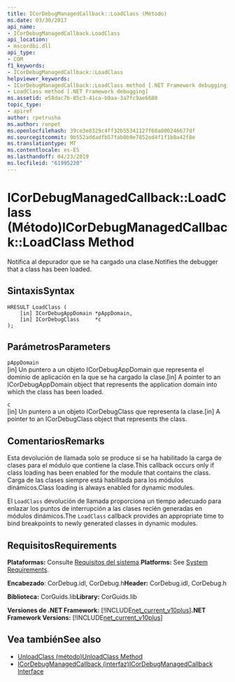 ```yaml
---
title: ICorDebugManagedCallback::LoadClass (Método)
ms.date: 03/30/2017
api_name:
- ICorDebugManagedCallback.LoadClass
api_location:
- mscordbi.dll
api_type:
- COM
f1_keywords:
- ICorDebugManagedCallback::LoadClass
helpviewer_keywords:
- ICorDebugManagedCallback::LoadClass method [.NET Framework debugging]
- LoadClass method [.NET Framework debugging]
ms.assetid: e58dac7b-85c3-41ca-b9aa-3a7fc9ae6680
topic_type:
- apiref
author: rpetrusha
ms.author: ronpet
ms.openlocfilehash: 39ce3e8329c4ff32b55341127f68a800246677df
ms.sourcegitcommit: 9b552addadfb57fab0b9e7852ed4f1f1b8a42f8e
ms.translationtype: MT
ms.contentlocale: es-ES
ms.lasthandoff: 04/23/2019
ms.locfileid: "61995220"
---
```

# <a name="icordebugmanagedcallbackloadclass-method"></a><span data-ttu-id="6e749-102">ICorDebugManagedCallback::LoadClass (Método)</span><span class="sxs-lookup"><span data-stu-id="6e749-102">ICorDebugManagedCallback::LoadClass Method</span></span>
<span data-ttu-id="6e749-103">Notifica al depurador que se ha cargado una clase.</span><span class="sxs-lookup"><span data-stu-id="6e749-103">Notifies the debugger that a class has been loaded.</span></span>  
  
## <a name="syntax"></a><span data-ttu-id="6e749-104">Sintaxis</span><span class="sxs-lookup"><span data-stu-id="6e749-104">Syntax</span></span>  
  
```  
HRESULT LoadClass (  
    [in] ICorDebugAppDomain *pAppDomain,  
    [in] ICorDebugClass     *c  
);  
```  
  
## <a name="parameters"></a><span data-ttu-id="6e749-105">Parámetros</span><span class="sxs-lookup"><span data-stu-id="6e749-105">Parameters</span></span>  
 `pAppDomain`  
 <span data-ttu-id="6e749-106">[in] Un puntero a un objeto ICorDebugAppDomain que representa el dominio de aplicación en la que se ha cargado la clase.</span><span class="sxs-lookup"><span data-stu-id="6e749-106">[in] A pointer to an ICorDebugAppDomain object that represents the application domain into which the class has been loaded.</span></span>  
  
 `c`  
 <span data-ttu-id="6e749-107">[in] Un puntero a un objeto ICorDebugClass que representa la clase.</span><span class="sxs-lookup"><span data-stu-id="6e749-107">[in] A pointer to an ICorDebugClass object that represents the class.</span></span>  
  
## <a name="remarks"></a><span data-ttu-id="6e749-108">Comentarios</span><span class="sxs-lookup"><span data-stu-id="6e749-108">Remarks</span></span>  
 <span data-ttu-id="6e749-109">Esta devolución de llamada solo se produce si se ha habilitado la carga de clases para el módulo que contiene la clase.</span><span class="sxs-lookup"><span data-stu-id="6e749-109">This callback occurs only if class loading has been enabled for the module that contains the class.</span></span> <span data-ttu-id="6e749-110">Carga de las clases siempre está habilitada para los módulos dinámicos.</span><span class="sxs-lookup"><span data-stu-id="6e749-110">Class loading is always enabled for dynamic modules.</span></span>  
  
 <span data-ttu-id="6e749-111">El `LoadClass` devolución de llamada proporciona un tiempo adecuado para enlazar los puntos de interrupción a las clases recién generadas en módulos dinámicos.</span><span class="sxs-lookup"><span data-stu-id="6e749-111">The `LoadClass` callback provides an appropriate time to bind breakpoints to newly generated classes in dynamic modules.</span></span>  
  
## <a name="requirements"></a><span data-ttu-id="6e749-112">Requisitos</span><span class="sxs-lookup"><span data-stu-id="6e749-112">Requirements</span></span>  
 <span data-ttu-id="6e749-113">**Plataformas:** Consulte [Requisitos del sistema](../../../../docs/framework/get-started/system-requirements.md).</span><span class="sxs-lookup"><span data-stu-id="6e749-113">**Platforms:** See [System Requirements](../../../../docs/framework/get-started/system-requirements.md).</span></span>  
  
 <span data-ttu-id="6e749-114">**Encabezado**: CorDebug.idl, CorDebug.h</span><span class="sxs-lookup"><span data-stu-id="6e749-114">**Header:** CorDebug.idl, CorDebug.h</span></span>  
  
 <span data-ttu-id="6e749-115">**Biblioteca:** CorGuids.lib</span><span class="sxs-lookup"><span data-stu-id="6e749-115">**Library:** CorGuids.lib</span></span>  
  
 <span data-ttu-id="6e749-116">**Versiones de .NET Framework:** [!INCLUDE[net_current_v10plus](../../../../includes/net-current-v10plus-md.md)]</span><span class="sxs-lookup"><span data-stu-id="6e749-116">**.NET Framework Versions:** [!INCLUDE[net_current_v10plus](../../../../includes/net-current-v10plus-md.md)]</span></span>  
  
## <a name="see-also"></a><span data-ttu-id="6e749-117">Vea también</span><span class="sxs-lookup"><span data-stu-id="6e749-117">See also</span></span>

- [<span data-ttu-id="6e749-118">UnloadClass (método)</span><span class="sxs-lookup"><span data-stu-id="6e749-118">UnloadClass Method</span></span>](../../../../docs/framework/unmanaged-api/debugging/icordebugmanagedcallback-unloadclass-method.md)
- [<span data-ttu-id="6e749-119">ICorDebugManagedCallback (interfaz)</span><span class="sxs-lookup"><span data-stu-id="6e749-119">ICorDebugManagedCallback Interface</span></span>](../../../../docs/framework/unmanaged-api/debugging/icordebugmanagedcallback-interface.md)
